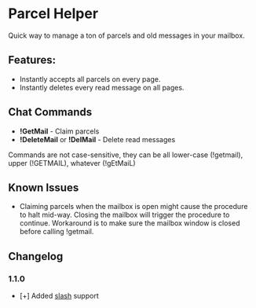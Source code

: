 # Parcel Helper

Quick way to manage a ton of parcels and old messages in your mailbox.

## Features:
* Instantly accepts all parcels on every page.
* Instantly deletes every read message on all pages.


## Chat Commands
* **!GetMail** - Claim parcels
* **!DeleteMail** or **!DelMail** - Delete read messages

Commands are not case-sensitive, they can be all lower-case (!getmail), upper (!GETMAIL), whatever (!gEtMaiL)


## Known Issues
* Claiming parcels when the mailbox is open might cause the procedure to halt mid-way. Closing the mailbox will trigger the procedure to continue. Workaround is to make sure the mailbox window is closed before calling !getmail.


## Changelog 
### 1.1.0
* [+] Added [slash](https://github.com/baldera-mods/slash) support

